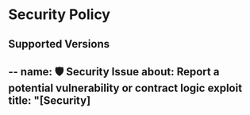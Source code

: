 # Security Policy

## Supported Versions

--
name: 🛡️ Security Issue
about: Report a potential vulnerability or contract logic exploit
title: "[Security] <title>"
labels: security
assignees: Mansour Adam (Adam Whitehair)
---

## Description
Clearly describe the security vulnerability or suspicious behavior.

## Steps to Reproduce
Outline how this could be triggered, if known.

## Potential Impact
What risks or damage could this issue cause?

🚨 Please do not publicly disclose this issue before we respond. Use responsible disclosure.

